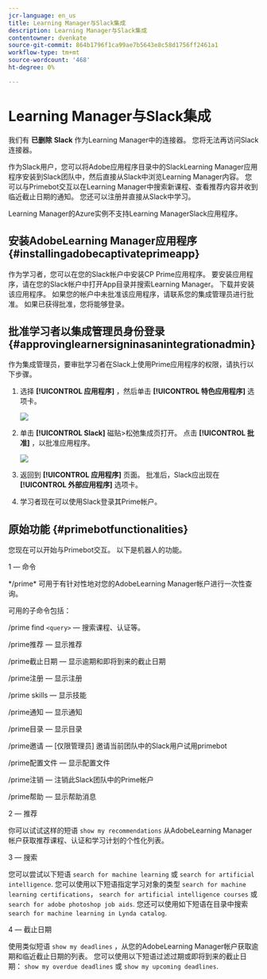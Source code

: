 ```yaml
---
jcr-language: en_us
title: Learning Manager与Slack集成
description: Learning Manager与Slack集成
contentowner: dvenkate
source-git-commit: 864b1796f1ca99ae7b5643e8c58d1756ff2461a1
workflow-type: tm+mt
source-wordcount: '468'
ht-degree: 0%

---
```




# Learning Manager与Slack集成

我们有 **已删除** **Slack** 作为Learning Manager中的连接器。 您将无法再访问Slack连接器。

作为Slack用户，您可以将Adobe应用程序目录中的SlackLearning Manager应用程序安装到Slack团队中，然后直接从Slack中浏览Learning Manager内容。 您可以与Primebot交互以在Learning Manager中搜索新课程、查看推荐内容并收到临近截止日期的通知。 您还可以注册并直接从Slack中学习。

Learning Manager的Azure实例不支持Learning ManagerSlack应用程序。

## 安装AdobeLearning Manager应用程序 {#installingadobecaptivateprimeapp}

作为学习者，您可以在您的Slack帐户中安装CP Prime应用程序。 要安装应用程序，请在您的Slack帐户中打开App目录并搜索Learning Manager。 下载并安装该应用程序。 如果您的帐户中未批准该应用程序，请联系您的集成管理员进行批准。 如果已获得批准，您将能够登录。

## 批准学习者以集成管理员身份登录 {#approvinglearnersigninasanintegrationadmin}

作为集成管理员，要审批学习者在Slack上使用Prime应用程序的权限，请执行以下步骤。

1. 选择 **[!UICONTROL 应用程序]** ，然后单击 **[!UICONTROL 特色应用程序]** 选项卡。

   ![](assets/featuredapps.jpg)

1. 单击 **[!UICONTROL Slack]** 磁贴>松弛集成页打开。 点击 **[!UICONTROL 批准]** ，以批准应用程序。

   ![](assets/approval.png)

1. 返回到 **[!UICONTROL 应用程序]** 页面。 批准后，Slack应出现在 **[!UICONTROL 外部应用程序]** 选项卡。
1. 学习者现在可以使用Slack登录其Prime帐户。

## 原始功能 {#primebotfunctionalities}

您现在可以开始与Primebot交互。 以下是机器人的功能。

1 — 命令

&#42;/prime&#42; 可用于有针对性地对您的AdobeLearning Manager帐户进行一次性查询。

可用的子命令包括：

/prime find `<query>`  — 搜索课程、认证等。

/prime推荐 — 显示推荐

/prime截止日期 — 显示逾期和即将到来的截止日期

/prime注册 — 显示注册

/prime skills — 显示技能

/prime通知 — 显示通知

/prime目录 — 显示目录

/prime邀请 —  [仅限管理员] 邀请当前团队中的Slack用户试用primebot

/prime配置文件 — 显示配置文件

/prime注销 — 注销此Slack团队中的Prime帐户

/prime帮助 — 显示帮助消息

2 — 推荐

你可以试试这样的短语 `show my recommendations` 从AdobeLearning Manager帐户获取推荐课程、认证和学习计划的个性化列表。

3 — 搜索

您可以尝试以下短语 `search for machine learning` 或 `search for artificial intelligence`. 您可以使用以下短语指定学习对象的类型 `search for machine learning certifications`， `search for artificial intelligence courses` 或 `search for adobe photoshop job aids`. 您还可以使用如下短语在目录中搜索 `search for machine learning in Lynda catalog`.

4 — 截止日期

使用类似短语 `show my deadlines` ，从您的AdobeLearning Manager帐户获取逾期和临近截止日期的列表。 您可以使用以下短语过滤过期或即将到来的截止日期： `show my overdue deadlines` 或 `show my upcoming deadlines`.
